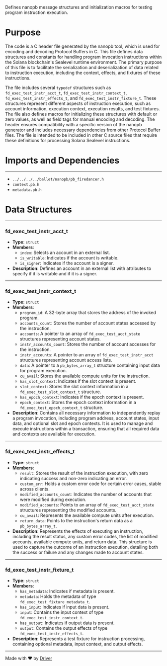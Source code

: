 <!--------------------------------------------------------------------------------->
<!-- IMPORTANT: This file is auto-generated by Driver (https://driver.ai). -------->
<!-- Manual edits may be overwritten on future commits. --------------------------->
<!--------------------------------------------------------------------------------->

Defines nanopb message structures and initialization macros for testing program instruction execution.

# Purpose
The code is a C header file generated by the nanopb tool, which is used for encoding and decoding Protocol Buffers in C. This file defines data structures and constants for handling program invocation instructions within the Solana blockchain's Sealevel runtime environment. The primary purpose of this file is to facilitate the serialization and deserialization of data related to instruction execution, including the context, effects, and fixtures of these instructions.

The file includes several `typedef` structures such as `fd_exec_test_instr_acct_t`, `fd_exec_test_instr_context_t`, `fd_exec_test_instr_effects_t`, and `fd_exec_test_instr_fixture_t`. These structures represent different aspects of instruction execution, such as account information, execution context, execution results, and test fixtures. The file also defines macros for initializing these structures with default or zero values, as well as field tags for manual encoding and decoding. The header ensures compatibility with a specific version of the nanopb generator and includes necessary dependencies from other Protocol Buffer files. The file is intended to be included in other C source files that require these definitions for processing Solana Sealevel instructions.
# Imports and Dependencies

---
- `../../../../ballet/nanopb/pb_firedancer.h`
- `context.pb.h`
- `metadata.pb.h`


# Data Structures

---
### fd\_exec\_test\_instr\_acct\_t
- **Type**: ``struct``
- **Members**:
    - `index`: Selects an account in an external list.
    - `is_writable`: Indicates if the account is writable.
    - `is_signer`: Indicates if the account is a signer.
- **Description**: Defines an account in an external list with attributes to specify if it is writable and if it is a signer.


---
### fd\_exec\_test\_instr\_context\_t
- **Type**: ``struct``
- **Members**:
    - `program_id`: A 32-byte array that stores the address of the invoked program.
    - `accounts_count`: Stores the number of account states accessed by the instruction.
    - `accounts`: A pointer to an array of `fd_exec_test_acct_state` structures representing account states.
    - `instr_accounts_count`: Stores the number of account accesses for the instruction.
    - `instr_accounts`: A pointer to an array of `fd_exec_test_instr_acct` structures representing account access lists.
    - `data`: A pointer to a `pb_bytes_array_t` structure containing input data for program execution.
    - `cu_avail`: Stores the available compute units for the instruction.
    - `has_slot_context`: Indicates if the slot context is present.
    - `slot_context`: Stores the slot context information in a `fd_exec_test_slot_context_t` structure.
    - `has_epoch_context`: Indicates if the epoch context is present.
    - `epoch_context`: Stores the epoch context information in a `fd_exec_test_epoch_context_t` structure.
- **Description**: Contains all necessary information to independently replay a program invocation, including program address, account states, input data, and optional slot and epoch contexts. It is used to manage and execute instructions within a transaction, ensuring that all required data and contexts are available for execution.


---
### fd\_exec\_test\_instr\_effects\_t
- **Type**: ``struct``
- **Members**:
    - `result`: Stores the result of the instruction execution, with zero indicating success and non-zero indicating an error.
    - `custom_err`: Holds a custom error code for certain error cases, stable across clients.
    - `modified_accounts_count`: Indicates the number of accounts that were modified during execution.
    - `modified_accounts`: Points to an array of `fd_exec_test_acct_state` structures representing the modified accounts.
    - `cu_avail`: Represents the available compute units after execution.
    - `return_data`: Points to the instruction's return data as a `pb_bytes_array_t`.
- **Description**: Represents the effects of executing an instruction, including the result status, any custom error codes, the list of modified accounts, available compute units, and return data. This structure is used to capture the outcome of an instruction execution, detailing both the success or failure and any changes made to account states.


---
### fd\_exec\_test\_instr\_fixture\_t
- **Type**: ``struct``
- **Members**:
    - `has_metadata`: Indicates if metadata is present.
    - `metadata`: Holds the metadata of type `fd_exec_test_fixture_metadata_t`.
    - `has_input`: Indicates if input data is present.
    - `input`: Contains the input context of type `fd_exec_test_instr_context_t`.
    - `has_output`: Indicates if output data is present.
    - `output`: Contains the output effects of type `fd_exec_test_instr_effects_t`.
- **Description**: Represents a test fixture for instruction processing, containing optional metadata, input context, and output effects.



---
Made with ❤️ by [Driver](https://www.driver.ai/)